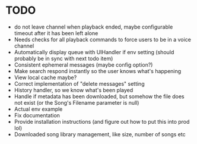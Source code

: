 # TODO
- do not leave channel when playback ended, maybe configurable timeout after it has been left alone
- Needs checks for all playback commands to force users to be in a voice channel
- Automatically display queue with UIHandler if env setting (should probably be in sync with next todo item)
- Consistent ephemeral messages (maybe config option?)
- Make search respond instantly so the user knows what's happening
- View local cache maybe?
- Correct implementation of "delete messages" setting
- History handler, so we know what's been played
- Handle if metadata has been downloaded, but somehow the file does not exist (or the Song's Filename parameter is null)
- Actual env example
- Fix documentation
- Provide installation instructions (and figure out how to put this into prod lol)
- Downloaded song library management, like size, number of songs etc